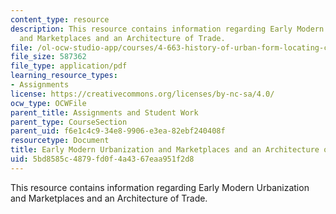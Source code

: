 ```yaml
---
content_type: resource
description: This resource contains information regarding Early Modern Urbanization
  and Marketplaces and an Architecture of Trade.
file: /ol-ocw-studio-app/courses/4-663-history-of-urban-form-locating-capitalism-producing-early-modern-cities-and-objects-spring-2014/5bd8585c4879fd0f4a4367eaa951f2d8_MIT4_663S14_ErlyMdrnUrban.pdf
file_size: 587362
file_type: application/pdf
learning_resource_types:
- Assignments
license: https://creativecommons.org/licenses/by-nc-sa/4.0/
ocw_type: OCWFile
parent_title: Assignments and Student Work
parent_type: CourseSection
parent_uid: f6e1c4c9-34e8-9906-e3ea-82ebf240408f
resourcetype: Document
title: Early Modern Urbanization and Marketplaces and an Architecture of Trade
uid: 5bd8585c-4879-fd0f-4a43-67eaa951f2d8
---
```

This resource contains information regarding Early Modern Urbanization and Marketplaces and an Architecture of Trade.